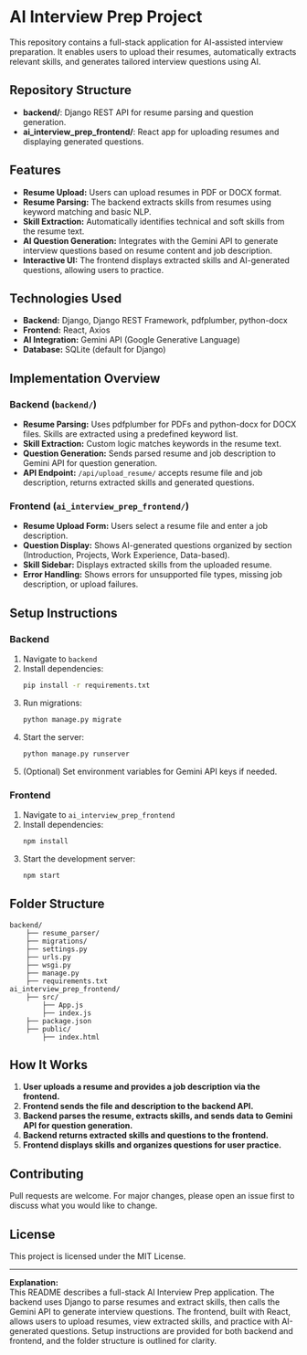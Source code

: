# AI Interview Prep Project

This repository contains a full-stack application for AI-assisted interview preparation. It enables users to upload their resumes, automatically extracts relevant skills, and generates tailored interview questions using AI.

## Repository Structure

- **backend/**: Django REST API for resume parsing and question generation.
- **ai_interview_prep_frontend/**: React app for uploading resumes and displaying generated questions.

## Features

- **Resume Upload:** Users can upload resumes in PDF or DOCX format.
- **Resume Parsing:** The backend extracts skills from resumes using keyword matching and basic NLP.
- **Skill Extraction:** Automatically identifies technical and soft skills from the resume text.
- **AI Question Generation:** Integrates with the Gemini API to generate interview questions based on resume content and job description.
- **Interactive UI:** The frontend displays extracted skills and AI-generated questions, allowing users to practice.

## Technologies Used

- **Backend:** Django, Django REST Framework, pdfplumber, python-docx
- **Frontend:** React, Axios
- **AI Integration:** Gemini API (Google Generative Language)
- **Database:** SQLite (default for Django)

## Implementation Overview

### Backend (`backend/`)

- **Resume Parsing:** Uses pdfplumber for PDFs and python-docx for DOCX files. Skills are extracted using a predefined keyword list.
- **Skill Extraction:** Custom logic matches keywords in the resume text.
- **Question Generation:** Sends parsed resume and job description to Gemini API for question generation.
- **API Endpoint:** `/api/upload_resume/` accepts resume file and job description, returns extracted skills and generated questions.

### Frontend (`ai_interview_prep_frontend/`)

- **Resume Upload Form:** Users select a resume file and enter a job description.
- **Question Display:** Shows AI-generated questions organized by section (Introduction, Projects, Work Experience, Data-based).
- **Skill Sidebar:** Displays extracted skills from the uploaded resume.
- **Error Handling:** Shows errors for unsupported file types, missing job description, or upload failures.

## Setup Instructions

### Backend

1. Navigate to `backend`
2. Install dependencies:
    ```bash
    pip install -r requirements.txt
    ```
3. Run migrations:
    ```bash
    python manage.py migrate
    ```
4. Start the server:
    ```bash
    python manage.py runserver
    ```
5. (Optional) Set environment variables for Gemini API keys if needed.

### Frontend

1. Navigate to `ai_interview_prep_frontend`
2. Install dependencies:
    ```bash
    npm install
    ```
3. Start the development server:
    ```bash
    npm start
    ```

## Folder Structure

```
backend/
    ├── resume_parser/
    ├── migrations/
    ├── settings.py
    ├── urls.py
    ├── wsgi.py
    ├── manage.py
    ├── requirements.txt
ai_interview_prep_frontend/
    ├── src/
        ├── App.js
        ├── index.js
    ├── package.json
    ├── public/
        ├── index.html
```

## How It Works

1. **User uploads a resume and provides a job description via the frontend.**
2. **Frontend sends the file and description to the backend API.**
3. **Backend parses the resume, extracts skills, and sends data to Gemini API for question generation.**
4. **Backend returns extracted skills and questions to the frontend.**
5. **Frontend displays skills and organizes questions for user practice.**

## Contributing

Pull requests are welcome. For major changes, please open an issue first to discuss what you would like to change.

## License

This project is licensed under the MIT License.

---

**Explanation:**  
This README describes a full-stack AI Interview Prep application. The backend uses Django to parse resumes and extract skills, then calls the Gemini API to generate interview questions. The frontend, built with React, allows users to upload resumes, view extracted skills, and practice with AI-generated questions. Setup instructions are provided for both backend and frontend, and the folder structure is outlined for clarity.